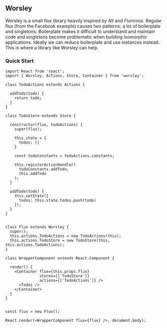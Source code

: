 ## Worsley

Worsley is a small flux library heavily inspired by Alt and Flummox. Regular flux (from the Facebook example) causes two patterns; a lot of boilerplate and singletons. Boilerplate makes it difficult to understand and maintain code and singletons become problematic when building isomorphic applications. Ideally we can reduce boilerplate and use instances instead. This is where a library like Worsley can help.

### Quick Start

```
import React from 'react';
import { Worsley, Actions, Store, Container } from 'worsley';

class TodoActions extends Actions {

  addTodo(todo) {
    return todo;
  }
}

class TodoStore extends Store {

  constructor(flux, todoActions) {
    super(flux);

    this.state = {
      todos: []
    }

    const todoConstants = todoActions.constants;

    this.registerActionHandler(
      todoConstants.addTodo,
      this.addTodo
    );
  }

  addTodo(todo) {
    this.setState({
      todos: this.state.todos.push(todo)
    });
  }
}


class Flux extends Worsley {
  super();
  this.actions.TodoActions = new TodoActions(this);
  this.actions.TodoStore = new TodoStore(this, this.actions.TodoActions);
}

class WrapperComponent extends React.Component {

  render() {
    <Container flux={this.props.flux}
               stores={['TodoStore']}
               actions={['TodoActions']} />
      <Todos />
    </Container>
  }
}


const flux = new Flux();

React.render(<WrapperComponent flux={flux} />, document.body);
```

